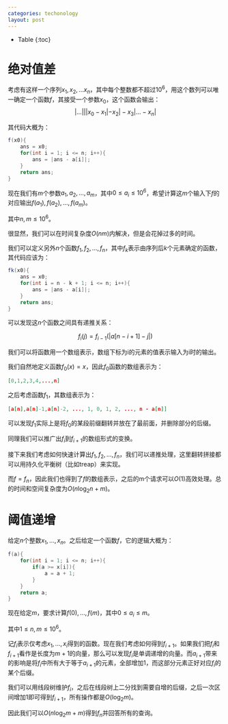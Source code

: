 ```yaml
---
categories: techonology
layout: post
---
```


- Table
{:toc}

# 绝对值差

考虑有这样一个序列$x_1,x_2,\ldots x_n$，其中每个整数都不超过$10^6$，用这个数列可以唯一确定一个函数$f$，其接受一个参数$x_0$，这个函数会输出：
$$
|\ldots|||x_0-x_1|-x_2|-x_3|\ldots-x_n|
$$


其代码大概为：

```java
f(x0){
    ans = x0;
    for(int i = 1; i <= n; i++){
        ans = |ans - a[i]|;       
    }
    return ans;
}
```

现在我们有$m$个参数$a_1,a_2,\ldots,a_m$，其中$0\leq a_i\leq 10^6$，希望计算这$m$个输入下$f$的对应输出$f(a_1),f(a_2),\ldots, f(a_m)$。

其中$n,m \leq 10^6$。

很显然，我们可以在时间复杂度$O(nm)$内解决，但是会花掉过多的时间。

我们可以定义另外$n$个函数$f_1,f_2,\ldots, f_n$，其中$f_k$表示由序列后$k$个元素确定的函数，其代码应该为：

```java
fk(x0){
    ans = x0;
    for(int i = n - k + 1; i <= n; i++){
        ans = |ans - a[i]|;       
    }
    return ans;
}
```

可以发现这$n$个函数之间具有递推关系：

$$
f_i(j)=f_{i-1}(|a[n-i+1]-j|)
$$


我们可以将函数用一个数组表示，数组下标为i的元素的值表示输入为i时的输出。

我们自然地定义函数$f_{0}(x)=x$，因此$f_{0}$函数的数组表示为：

```json
[0,1,2,3,4,...,n]
```

之后考虑函数$f_1$，其数组表示为：

```json
[a[n],a[n]-1,a[n]-2, ..., 1, 0, 1, 2, ..., n - a[n]]
```

可以发现$f_1$实际上是将$f_0$的某段前缀翻转并放在了最前面，并删除部分的后缀。

同理我们可以推广出$f_i$到$f_{i+1}$的数组形式的变换。

接下来我们考虑如何快速计算出$f_1,f_2,\ldots, f_n$，我们可以递推处理，这里翻转拼接都可以用持久化平衡树（比如treap）来实现。

而$f=f_n$，因此我们也得到了$f$的数组表示，之后的m个请求可以$O(1)$高效处理。总的时间和空间复杂度为$O(n\log_2n+m)$。

# 阈值递增

给定$n$个整数$x_1,\ldots,x_n$。之后给定一个函数$f$，它的逻辑大概为：

```java
f(a){
    for(int i = 1; i <= n; i++){
        if(a >= x[i]){
            a = a + 1;
        }
    }
    return a;
}
```

现在给定$m$，要求计算$f(0),\ldots,f(m)$，其中$0\leq a_i\leq m$。

其中$1\leq n,m\leq 10^6$。

记$f_i$表示仅考虑$x_1,\ldots,x_i$得到的函数。现在我们考虑如何得到$f_{i+1}$。如果我们把$f_i$和$f_{i+1}$看作是长度为$m+1$的向量，那么可以发现$f_i$是单调递增的向量。而$a_{i+1}$带来的影响是将$f_i$中所有大于等于$a_{i+1}$的元素，全部增加$1$，而这部分元素正好对应$f_i$的某个后缀。

我们可以用线段树维护$f_i$，之后在线段树上二分找到需要自增的后缀，之后一次区间增加$1$即可得到$f_{i+1}$，所有操作都是$O(\log_2m)$。

因此我们可以$O(n\log_2m+m)$得到$f_n$并回答所有的查询。